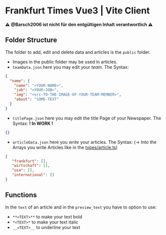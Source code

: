 # Frankfurt Times Vue3 | Vite Client

:warning: **@Barsch2006 ist nicht für den entgültigen Inhalt verantwortlich** :warning:

## Folder Structure

The folder to add, edit and delete data and articles is the `public` folder.

- Images in the public folder may be used in articles.
- `teamData.json` here you may edit your _team_. The Syntax:

```json
{
  "name": {
    "name": "<YOUR-NAME>",
    "job": "<YOUR-JOB>",
    "img": "<src-TO-THE-IMAGE-OF-YOUR-TEAM-MEMBER>",
    "about": "SOME-TEXT"
  }
}
```

- `titlePage.json` here you may edit the title Page of your Newspaper. The Syntax:
  **! In WORK !**

```json
{}
```

- `articleData.json` here you _write_ your articles. The Syntax:
(-> Into the Arrays you write Articles like in the [types/article.ts](https://github.com/Barsch2006/frankfurttimes/blob/master/src/types/article.ts))

```json
{
   "frankfurt": [],
   "wirtschaft": [],
   "usa": [],
   "international": []
}
```

## Functions

In the `text` of an article and in the `preview_text` you have to option to use:

- `**<TEXT>**` to make your text bold
- `*<TEXT>*` to make your text italic
- `__<TEXT>__` to underline your text
